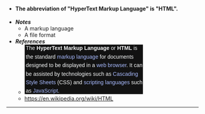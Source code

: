 - #### The abbreviation of "HyperText Markup Language" is "HTML".
- ***Notes***
    - A markup language
    - A file format
- ***References***
    - ![2022-12-25_18-46.png](./assets/2022-12-25_18-46_1671965225091_0.png)
    - https://en.wikipedia.org/wiki/HTML
- ---
